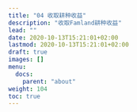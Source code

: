 ```yaml
---
title: "04 收取耕种收益"
description: "收取Famland耕种收益"
lead: ""
date: 2020-10-13T15:21:01+02:00
lastmod: 2020-10-13T15:21:01+02:00
draft: true
images: []
menu:
  docs:
    parent: "about"
weight: 104
toc: true
---
```

